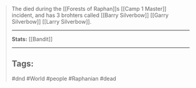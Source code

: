 >The died during the [[Forests of Raphan]]s [[Camp 1 Master]] incident, and has 3 brohters called [[Barry Silverbow]] [[Garry Silverbow]] [[Larry Silverbow]]. 
>___
>**Stats:** [[Bandit]]
>___
>## Tags:
> #dnd #World #people #Raphanian #dead